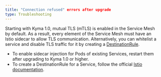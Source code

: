 ```yaml
---
title: "Connection refused" errors after upgrade
type: Troubleshooting
---
```


Starting with Kyma 1.0, mutual TLS (mTLS) is enabled in the Service Mesh by default. As a result, every element of the Service Mesh must have an Istio sidecar to allow TLS communication. Alternatively, you can whitelist a service and disable TLS traffic for it by creating a [DestinationRule](https://istio.io/docs/reference/config/networking/v1alpha3/destination-rule/).  

- To enable sidecar injection for Pods of existing Services, restart them after upgrading to Kyma 1.0 or higher.
- To create a DestinationRule for a Service, follow the official [Istio documentation](https://istio.io/docs/reference/config/networking/v1alpha3/destination-rule/).
